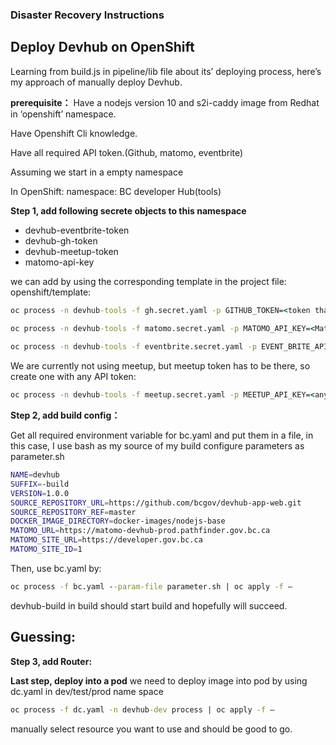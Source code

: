 ### Disaster Recovery Instructions



## Deploy Devhub on OpenShift
Learning from build.js in pipeline/lib file about its’ deploying process, here’s my approach of manually deploy Devhub. 
 
**prerequisite：**
Have a nodejs version 10 and s2i-caddy image from Redhat in ‘openshift’ namespace.

Have Openshift Cli knowledge.

Have all required API token.(Github, matomo, eventbrite)

Assuming we start in a empty namespace
 
 
In OpenShift: namespace: BC developer Hub(tools)


**Step 1, add following secrete objects to this namespace**
* devhub-eventbrite-token
* devhub-gh-token
* devhub-meetup-token
* matomo-api-key

 we can add by using the corresponding template in the project file: openshift/template:

```cmd
oc process -n devhub-tools -f gh.secret.yaml -p GITHUB_TOKEN=<token that you get from github> | oc apply -f –
 
oc process -n devhub-tools -f matomo.secret.yaml -p MATOMO_API_KEY=<Matomo access token> | oc apply -f -

oc process -n devhub-tools -f eventbrite.secret.yaml -p EVENT_BRITE_API_KEY=<Event brite api key if you have> |oc apply -f –
```
We are currently not using meetup, but meetup token has to be there, so create one with any API token:

```cmd
oc process -n devhub-tools -f meetup.secret.yaml -p MEETUP_API_KEY=<anything> | oc apply -f –
```
 
**Step 2, add build config：**

Get all required environment variable for bc.yaml and put them in a file, in this case, I use bash as my source of my build configure parameters as parameter.sh
```sh
NAME=devhub
SUFFIX=-build
VERSION=1.0.0
SOURCE_REPOSITORY_URL=https://github.com/bcgov/devhub-app-web.git
SOURCE_REPOSITORY_REF=master
DOCKER_IMAGE_DIRECTORY=docker-images/nodejs-base
MATOMO_URL=https://matomo-devhub-prod.pathfinder.gov.bc.ca
MATOMO_SITE_URL=https://developer.gov.bc.ca
MATOMO_SITE_ID=1
```

Then, use bc.yaml by:
```cmd
oc process -f bc.yaml --param-file parameter.sh | oc apply -f –
```

devhub-build in build should start build and hopefully will succeed.
 
## Guessing:

**Step 3, add Router:**

**Last step, deploy into a pod**
we need to deploy image into pod by using dc.yaml in dev/test/prod name space

```cmd
oc process -f dc.yaml -n devhub-dev process | oc apply -f –
```

manually select resource you want to use and should be good to go.
 
 
 
 